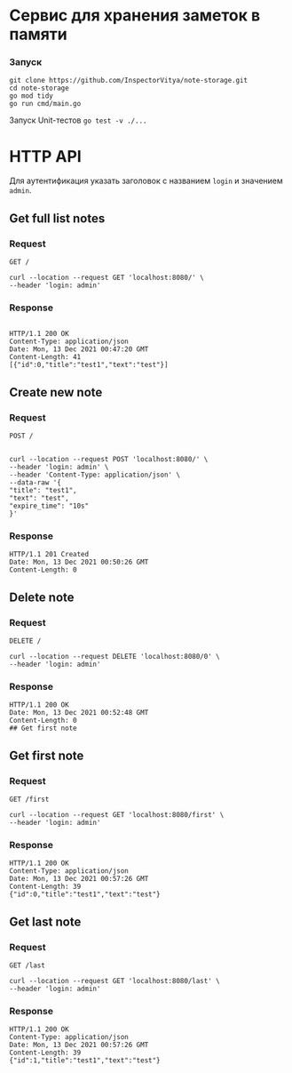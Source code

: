 # Сервис для хранения заметок в памяти
### Запуск
```
git clone https://github.com/InspectorVitya/note-storage.git
cd note-storage
go mod tidy
go run cmd/main.go
```

Запуск Unit-тестов
```go test -v ./...```

# HTTP API
Для аутентификация указать заголовок с названием `login` и значением `admin`.
## Get full list notes

### Request

`GET /`
```
curl --location --request GET 'localhost:8080/' \
--header 'login: admin'
```

### Response
```

HTTP/1.1 200 OK
Content-Type: application/json
Date: Mon, 13 Dec 2021 00:47:20 GMT
Content-Length: 41
[{"id":0,"title":"test1","text":"test"}]
```

## Create new note

### Request

`POST /`
```

curl --location --request POST 'localhost:8080/' \
--header 'login: admin' \
--header 'Content-Type: application/json' \
--data-raw '{
"title": "test1",
"text": "test",
"expire_time": "10s"
}'
```

### Response
```
HTTP/1.1 201 Created
Date: Mon, 13 Dec 2021 00:50:26 GMT
Content-Length: 0
```
## Delete note

### Request

`DELETE /`
```
curl --location --request DELETE 'localhost:8080/0' \
--header 'login: admin'
```
### Response
```
HTTP/1.1 200 OK
Date: Mon, 13 Dec 2021 00:52:48 GMT
Content-Length: 0
## Get first note
```

## Get first note
### Request
`GET /first`
```
curl --location --request GET 'localhost:8080/first' \
--header 'login: admin'
```
### Response
```
HTTP/1.1 200 OK
Content-Type: application/json
Date: Mon, 13 Dec 2021 00:57:26 GMT
Content-Length: 39
{"id":0,"title":"test1","text":"test"}
```
## Get last note
### Request

`GET /last`
```
curl --location --request GET 'localhost:8080/last' \
--header 'login: admin'
```
### Response
```
HTTP/1.1 200 OK
Content-Type: application/json
Date: Mon, 13 Dec 2021 00:57:26 GMT
Content-Length: 39
{"id":1,"title":"test1","text":"test"}
```
